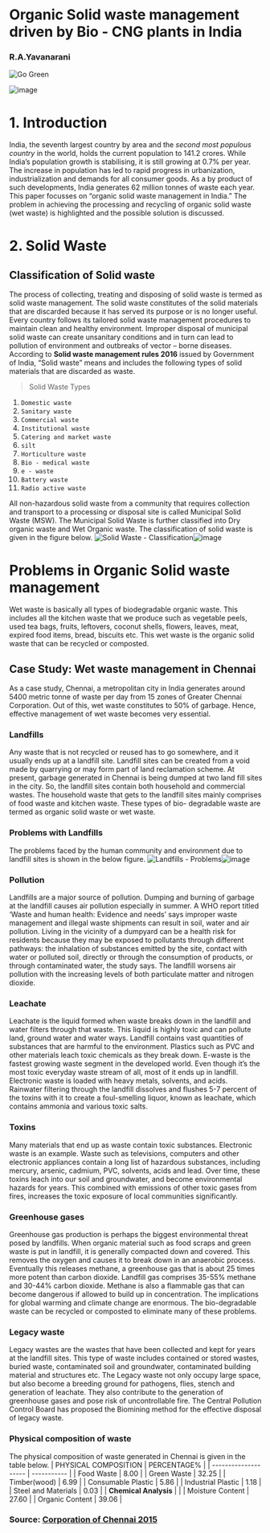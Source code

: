 # Organic Solid waste management driven by Bio - CNG plants in India
### R.A.Yavanarani
![Go Green]()

![image](https://user-images.githubusercontent.com/119152666/204123596-6603494d-6a22-436e-a001-e11d43730b12.png)
# 1. Introduction
India, the seventh largest country by area and the *second most populous country* in the world, holds the current population to 141.2 crores. While India’s population growth is stabilising, it is still growing at 0.7% per year. The increase in population has led to rapid progress in urbanization, industrialization and demands for all consumer goods. As a by product of such developments, India generates 62 million tonnes of waste each year. This paper focusses on “organic solid waste management in India.” The problem in achieving the processing and recycling of organic solid waste (wet waste) is highlighted and the possible solution is discussed.
# 2. **Solid Waste**

## Classification of Solid waste
The process of collecting, treating and disposing of solid waste is termed as solid waste management. The solid waste constitutes of the solid materials that are discarded because it has served its purpose or is no longer useful. Every country follows its tailored solid waste management procedures to maintain clean and healthy environment. Improper disposal of municipal solid waste can create unsanitary conditions and in turn can lead to pollution of environment and outbreaks of vector – borne diseases. 
According to **Solid waste management rules 2016** issued by Government of India, “Solid waste” means and includes the following types of solid materials that are discarded as waste. 
> Solid Waste Types
1. `Domestic waste`
2. `Sanitary waste`
3. `Commercial waste`
4. `Institutional waste`
5. `Catering and market waste`
6. `silt`
7. `Horticulture waste`
8. `Bio - medical waste`
9. `e - waste`
10. `Battery waste`
11. `Radio active waste`

All non-hazardous solid waste from a community that requires collection and transport to a processing or disposal site is called Municipal Solid Waste (MSW). The Municipal Solid Waste is further classified into Dry organic waste and Wet Organic waste. The classification of solid waste is given in the figure below.
![Solid Waste - Classification]()![image](https://user-images.githubusercontent.com/119152666/204123931-88a5cd0c-6d69-489f-9ac2-0d657d50abe4.png)
# Problems in Organic Solid waste management
Wet waste is basically all types of biodegradable organic waste. This includes all the kitchen waste that we produce such as vegetable peels, used tea bags, fruits, leftovers, coconut shells, flowers, leaves, meat, expired food items, bread, biscuits etc. This wet waste is the organic solid waste that can be recycled or composted. 
## Case Study: Wet waste management in Chennai
As a case study, Chennai, a metropolitan city in India generates around 5400 metric tonne of waste per day from 15 zones of Greater Chennai Corporation. Out of this, wet waste constitutes to 50% of garbage. Hence, effective management of wet waste becomes very essential.
### Landfills
Any waste that is not recycled or reused has to go somewhere, and it usually ends up at a landfill site. Landfill sites can be created from a void made by quarrying or may form part of land reclamation scheme. At present, garbage generated in Chennai is being dumped at two land fill sites in the city. So, the landfill sites contain both household and commercial wastes. The household waste that gets to the landfill sites mainly comprises of food waste and kitchen waste. These types of bio- degradable waste are termed as organic solid waste or wet waste.
### Problems with Landfills
The problems faced by the human community and environment due to landfill sites is shown in the below figure. 
![Landfills - Problems]()![image](https://user-images.githubusercontent.com/119152666/204124044-20d7ba5e-e076-493b-b005-a4bcab425bc9.png)
### Pollution
Landfills are a major source of pollution. Dumping and burning of garbage at the landfill causes air pollution especially in summer. A WHO report titled ‘Waste and human health: Evidence and needs’ says improper waste management and illegal waste shipments can result in soil, water and air pollution. Living in the vicinity of a dumpyard can be a health risk for residents because they may be exposed to pollutants through different pathways: the inhalation of substances emitted by the site, contact with water or polluted soil, directly or through the consumption of products, or through contaminated water, the study says. The landfill worsens air pollution with the increasing levels of both particulate matter and nitrogen dioxide. 
### Leachate
Leachate is the liquid formed when waste breaks down in the landfill and water filters through that waste. This liquid is highly toxic and can pollute land, ground water and water ways. Landfill contains vast quantities of substances that are harmful to the environment. Plastics such as PVC and other materials leach toxic chemicals as they break down. E-waste is the fastest growing waste segment in the developed world. Even though it’s the most toxic everyday waste stream of all, most of it ends up in landfill. Electronic waste is loaded with heavy metals, solvents, and acids. Rainwater filtering through the landfill dissolves and flushes 5-7 percent of the toxins with it to create a foul-smelling liquor, known as leachate, which contains ammonia and various toxic salts.
### Toxins
Many materials that end up as waste contain toxic substances. Electronic waste is an example. Waste such as televisions, computers and other electronic appliances contain a long list of hazardous substances, including mercury, arsenic, cadmium, PVC, solvents, acids and lead. Over time, these toxins leach into our soil and groundwater, and become environmental hazards for years. This combined with emissions of other toxic gases from fires, increases the toxic exposure of local communities significantly. 
### Greenhouse gases
Greenhouse gas production is perhaps the biggest environmental threat posed by landfills. When organic material such as food scraps and green waste is put in landfill, it is generally compacted down and covered. This removes the oxygen and causes it to break down in an anaerobic process. Eventually this releases methane, a greenhouse gas that is about 25 times more potent than carbon dioxide. Landfill gas comprises 35-55% methane and 30-44% carbon dioxide. Methane is also a flammable gas that can become dangerous if allowed to build up in concentration.  The implications for global warming and climate change are enormous. The bio-degradable waste can be recycled or composted to eliminate many of these problems. 
### Legacy waste
Legacy wastes are the wastes that have been collected and kept for years at the landfill sites. This type of waste includes contained or stored wastes, buried waste, contaminated soil and groundwater, contaminated building material and structures etc. The Legacy waste not only occupy large space, but also become a breeding ground for pathogens, flies, stench and generation of leachate. They also contribute to the generation of greenhouse gases and pose risk of uncontrollable fire. The Central Pollution Control Board has proposed the Biomining method for the effective disposal of legacy waste.
### Physical composition of waste
The physical composition of waste generated in Chennai is given in the table below. 
| PHYSICAL COMPOSITION | PERCENTAGE% |
| -------------------- | ----------- |
| Food Waste | 8.00 |
| Green Waste | 32.25 |
| Timber(wood) | 6.99 |
| Consumable Plastic | 5.86 |
| Industrial Plastic | 1.18 |
| Steel and Materials | 0.03 |
| **Chemical Analysis** | |
| Moisture Content | 27.60 |
| Organic Content | 39.06 |

### Source: [Corporation of Chennai 2015](https://chennaicorporation.gov.in/gcc/department/solid-waste-management/ )







